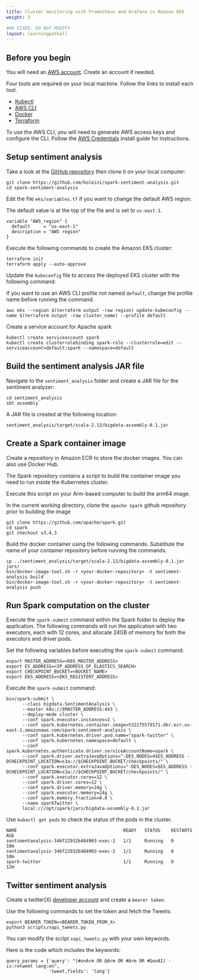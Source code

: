 ```yaml
---
title: Cluster monitoring with Prometheus and Grafana in Amazon EKS
weight: 3

### FIXED, DO NOT MODIFY
layout: learningpathall
---
```


## Before you begin

You will need an [AWS account](https://docs.aws.amazon.com/accounts/latest/reference/manage-acct-creating.html). Create an account if needed. 

Four tools are required on your local machine. Follow the links to install each tool.

* [Kubectl](/install-guides/kubectl/)
* [AWS CLI](/install-guides/aws-cli/)
* [Docker](/install-guides/docker/)
* [Terraform](/install-guides/terraform/)

To use the AWS CLI, you will need to generate AWS access keys and configure the CLI. Follow the [AWS Credentials](/install-guides/aws_access_keys/) install guide for instructions. 

## Setup sentiment analysis

Take a look at the [GitHub repository](https://github.com/koleini/spark-sentiment-analysis) then clone it on your local computer:

```console
git clone https://github.com/koleini/spark-sentiment-analysis.git
cd spark-sentiment-analysis
```

Edit the file `eks/variables.tf` if you want to change the default AWS region.

The default value is at the top of the file and is set to `us-east-1`.

```output
variable "AWS_region" {
  default     = "us-east-1"
  description = "AWS region"
}
```

Execute the following commands to create the Amazon EKS cluster:

```console
terraform init
terraform apply --auto-approve
```

Update the `kubeconfig` file to access the deployed EKS cluster with the following command:

If you want to use an AWS CLI profile not named `default`, change the profile name before running the command. 

```console
aws eks --region $(terraform output -raw region) update-kubeconfig --name $(terraform output -raw cluster_name) --profile default
```

Create a service account for Apache spark

```console
kubectl create serviceaccount spark
kubectl create clusterrolebinding spark-role --clusterrole=edit --serviceaccount=default:spark --namespace=default
```

## Build the sentiment analysis JAR file

Navigate to the `sentiment_analysis` folder and create a JAR file for the sentiment analyzer:

```console
cd sentiment_analysis
sbt assembly
```

A JAR file is created at the following location:

```console
sentiment_analysis/target/scala-2.13/bigdata-assembly-0.1.jar
```

## Create a Spark container image

Create a repository in Amazon ECR to store the docker images. You can also use Docker Hub.

The Spark repository contains a script to build the container image you need to run inside the Kubernetes cluster. 

Execute this script on your Arm-based computer to build the arm64 image.

In the current working directory, clone the `apache spark` github repository prior to building the image

```console
git clone https://github.com/apache/spark.git
cd spark
git checkout v3.4.3
```

Build the docker container using the following commands. Substitute the name of your container repository before running the commands.

```console
cp ../sentiment_analysis/target/scala-2.13/bigdata-assembly-0.1.jar jars/
bin/docker-image-tool.sh -r <your-docker-repository> -t sentiment-analysis build
bin/docker-image-tool.sh -r <your-docker-repository> -t sentiment-analysis push
```

## Run Spark computation on the cluster

Execute the `spark-submit` command within the Spark folder to deploy the application. The following commands will run the application with two executors, each with 12 cores, and allocate 24GB of memory for both the executors and driver pods.

Set the following variables before executing the `spark-submit` command:

```console
export MASTER_ADDRESS=<K8S_MASTER_ADDRESS>
export ES_ADDRESS=<IP_ADDRESS_OF_ELASTICS_SEARCH>
export CHECKPOINT_BUCKET=<BUCKET_NAME>
export EKS_ADDRESS=<EKS_REGISTERY_ADDRESS>
```

Execute the `spark-submit` command:

```console
bin/spark-submit \
      --class bigdata.SentimentAnalysis \
      --master k8s://$MASTER_ADDRESS:443 \
      --deploy-mode cluster \
      --conf spark.executor.instances=2 \
      --conf spark.kubernetes.container.image=532275579171.dkr.ecr.us-east-1.amazonaws.com/spark:sentiment-analysis \
      --conf spark.kubernetes.driver.pod.name="spark-twitter" \
      --conf spark.kubernetes.namespace=default \
      --conf spark.kubernetes.authenticate.driver.serviceAccountName=spark \
      --conf spark.driver.extraJavaOptions="-DES_NODES=4$ES_ADDRESS -DCHECKPOINT_LOCATION=s3a://$CHECKPOINT_BUCKET/checkpoints/" \
      --conf spark.executor.extraJavaOptions="-DES_NODES=$ES_ADDRESS -DCHECKPOINT_LOCATION=s3a://$CHECKPOINT_BUCKET/checkpoints/" \
      --conf spark.executor.cores=12 \
      --conf spark.driver.cores=12 \
      --conf spark.driver.memory=24g \
      --conf spark.executor.memory=24g \
      --conf spark.memory.fraction=0.8 \
      --name sparkTwitter \
      local:///opt/spark/jars/bigdata-assembly-0.1.jar
```

Use `kubectl get pods` to check the status of the pods in the cluster.

```output
NAME                                        READY   STATUS    RESTARTS   AGE
sentimentanalysis-346f22932b484903-exec-1   1/1     Running   0          10m
sentimentanalysis-346f22932b484903-exec-2   1/1     Running   0          10m
spark-twitter                               1/1     Running   0          12m
```

## Twitter sentiment analysis

Create a twitter(X) [developer account](https://developer.x.com/en/docs/x-api/getting-started/getting-access-to-the-x-api) and create a `bearer token`. 

Use the following commands to set the token and fetch the Tweets:

```console
export BEARER_TOKEN=<BEARER_TOKEN_FROM_X>
python3 scripts/xapi_tweets.py
```

You can modify the script `xapi_tweets.py` with your own keywords. 

Here is the code which includes the keywords: 

```output
query_params = {'query': "(#onArm OR @Arm OR #Arm OR #GenAI) -is:retweet lang:en",
                'tweet.fields': 'lang'}
```
